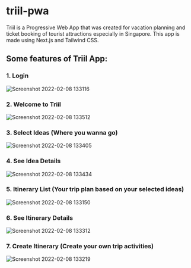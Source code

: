 # triil-pwa
Triil is a Progressive Web App that was created for vacation planning and ticket booking of tourist attractions especially in Singapore.
This app is made using Next.js and Tailwind CSS.

## Some features of Triil App:
### 1. Login

![Screenshot 2022-02-08 133116](https://user-images.githubusercontent.com/48062932/152925649-8fcad2ea-2b88-4518-8d69-92cc9640e4b5.png)

### 2. Welcome to Triil

![Screenshot 2022-02-08 133512](https://user-images.githubusercontent.com/48062932/152925689-5463a4b2-91f2-4b42-b803-918108988440.png)

### 3. Select Ideas (Where you wanna go)

![Screenshot 2022-02-08 133405](https://user-images.githubusercontent.com/48062932/152925715-614dbbe1-e93a-4d46-87e9-fd68b2844db7.png)

### 4. See Idea Details

![Screenshot 2022-02-08 133434](https://user-images.githubusercontent.com/48062932/152925754-9cc39d68-b019-43b8-9a6d-30c0b7792ed1.png)

### 5. Itinerary List (Your trip plan based on your selected ideas)

![Screenshot 2022-02-08 133150](https://user-images.githubusercontent.com/48062932/152925801-feb4d2fd-4cb9-450f-be6e-5904c6a23228.png)

### 6. See Itinerary Details

![Screenshot 2022-02-08 133312](https://user-images.githubusercontent.com/48062932/152925876-252a7f81-dc25-492f-be4c-9ba062f858f1.png)

### 7. Create Itinerary (Create your own trip activities)

![Screenshot 2022-02-08 133219](https://user-images.githubusercontent.com/48062932/152925917-ce2bf8b4-37be-4df7-a7b8-00ba69f7b9ce.png)

